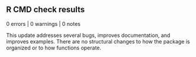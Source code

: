 ## R CMD check results

0 errors | 0 warnings | 0 notes



This update addresses several bugs, improves documentation, and improves examples. There are no structural changes to how the package is organized or to how functions operate.
